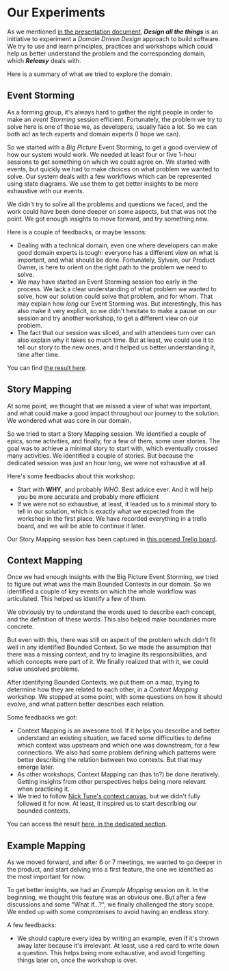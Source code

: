 # Our Experiments

As we mentioned [in the presentation document](join-us.md), **_Design all the things_** is an initiative to experiment a _Domain Driven Design_ approach to build software. We try to use and learn principles, practices and workshops which could help us better understand the problem and the corresponding domain, which _**Releasy**_ deals with.

Here is a summary of what we tried to explore the domain.

## Event Storming

As a forming group, it's always hard to gather the right people in order to make an _event Storming_ session efficient. Fortunately, the problem we try to solve here is one of those we, as developers, usually face a lot. So we can both act as tech experts and domain experts (I hope we can).

So we started with a _Big Picture_ Event Storming, to get a good overview of how our system would work. We needed at least four or five 1-hour sessions to get something on which we could agree on. We started with events, but quickly we had to make choices on what problem we wanted to solve. Our system deals with a few workflows which can be represented using state diagrams. We use them to get better insights to be more exhaustive with our events.

We didn't try to solve all the problems and questions we faced, and the work could have been done deeper on some aspects, but that was not the point. We got enough insights to move forward, and try something new.

Here is a couple of feedbacks, or maybe lessons:

- Dealing with a technical domain, even one where developers can make good domain experts is tough: everyone has a different view on what is important, and what should be done. Fortunately, Sylvain, our Product Owner, is here to orient on the right path to the problem we need to solve.
- We may have started an Event Storming session too early in the process. We lack a clear understanding of what problem we wanted to solve, how our solution could solve that problem, and for whom. That may explain how _long_ our Event Storming was. But interestingly, this has also make it very explicit, so we didn't hesitate to make a pause on our session and try another workshop, to get a different view on our problem.
- The fact that our session was sliced, and with attendees turn over can also explain why it takes so much time. But at least, we could use it to tell our story to the new ones, and it helped us better understanding it, time after time.

You can find [the result here](design/event-storming/big-picture.md).

## Story Mapping

At some point, we thought that we missed a view of what was important, and what could make a good impact throughout our journey to the solution. We wondered what was core in our domain.

So we tried to start a Story Mapping session. We identified a couple of epics, some activities, and finally, for a few of them, some user stories. The goal was to achieve a minimal story to start with, which eventually crossed many activities. We identified a couple of stories. But because the dedicated session was just an hour long, we were not exhaustive at all.

Here's some feedbacks about this workshop:

- Start with **WHY**, and probably _WHO_. Best advice ever. And it will help you be more accurate and probably more efficient
- If we were not so exhaustive, at least, it leaded us to a minimal story to tell in our solution, which is exactly what we expected from the workshop in the first place. We have recorded everything in a trello board, and we will be able to continue it later.

Our Story Mapping session has been captured in [this opened Trello board](https://trello.com/b/ZotT81x6/story-map).

## Context Mapping

Once we had enough insights with the Big Picture Event Storming, we tried to figure out what was the main Bounded Contexts in our domain. So we identified a couple of key events on which the whole workflow was articulated. This helped us identify a few of them.

We obviously try to understand the words used to describe each concept, and the definition of these words. This also helped make boundaries more concrete.

But even with this, there was still on aspect of the problem which didn't fit well in any identified Bounded Context. So we made the assumption that there was a missing context, and try to imagine its responsibilities, and which concepts were part of it. We finally realized that with it, we could solve unsolved problems.

After identifying Bounded Contexts, we put them on a map, trying to determine how they are related to each other, in a _Context Mapping_ workshop. We stopped at some point, with some questions on how it should evolve, and what pattern better describes each relation.

Some feedbacks we got:

- Context Mapping is an awesome tool. If it helps you describe and better understand an existing situation, we faced some difficulties to define which context was upstream and which one was downstream, for a few connections. We also had some problem defining which patterns were better describing the relation between two contexts. But that may emerge later.
- As other workshops, Context Mapping can (has to?) be done iteratively. Getting insights from other perspectives helps being more relevant when practicing it.
- We tried to follow [Nick Tune's context canvas](https://medium.com/nick-tune-tech-strategy-blog/modelling-bounded-contexts-with-the-bounded-context-design-canvas-a-workshop-recipe-1f123e592ab), but we didn't fully followed it for now. At least, it inspired us to start describing our bounded contexts.

You can access the result [here, in the dedicated section](design/contexts-ul/context-map.jpg).

## Example Mapping

As we moved forward, and after 6 or 7 meetings, we wanted to go deeper in the product, and start delving into a first feature, the one we identified as the most important for now.

To get better insights, we had an _Example Mapping_ session on it. In the beginning, we thought this feature was an obvious one. But after a few discussions and some "What if...?", we finally challenged the story scope. We ended up with some compromises to avoid having an endless story.

A few feedbacks:

- We should capture every idea by writing an example, even if it's thrown away later because it's irrelevant. At least, use a red card to write down a question. This helps being more exhaustive, and avoid forgetting things later on, once the workshop is over.

